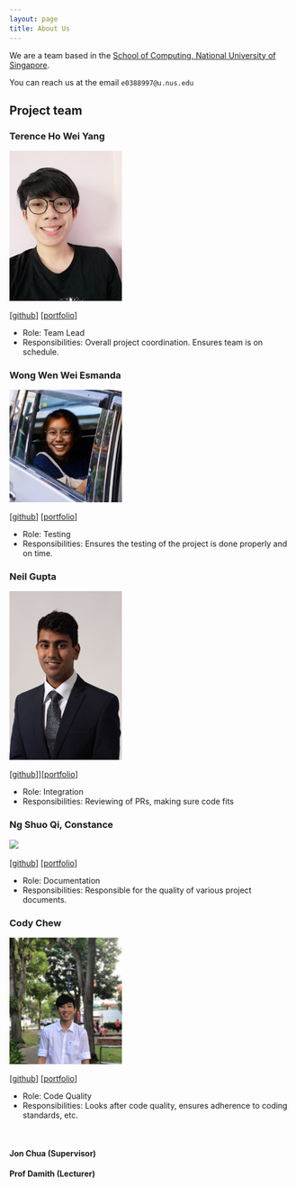 ```yaml
---
layout: page
title: About Us
---
```


We are a team based in the [School of Computing, National University of Singapore](http://www.comp.nus.edu.sg).

You can reach us at the email `e0388997@u.nus.edu`

## Project team

### Terence Ho Wei Yang

<img src="images/vielheim.png" width="200px">

[[github](https://github.com/vielheim)]
[[portfolio](team/vielheim.md)]

* Role: Team Lead
* Responsibilities: Overall project coordination. Ensures team is on schedule.

### Wong Wen Wei Esmanda

<img src="images/esmanda3w.png" width="200px">

[[github](http://github.com/esmanda3w)]
[[portfolio](team/johndoe.md)]

* Role: Testing
* Responsibilities: Ensures the testing of the project is done properly and on time.

### Neil Gupta

<img src="images/jargonx.png" width="200px">

[[github](http://github.com/jargonx)]][[portfolio](team/johndoe.md)]

* Role: Integration
* Responsibilities: Reviewing of PRs, making sure code fits

### Ng Shuo Qi, Constance

<img src="images/constancensq.png" width="200px">

[[github](http://github.com/constancensq)]
[[portfolio](team/johndoe.md)]

* Role: Documentation
* Responsibilities: Responsible for the quality of various project documents.

### Cody Chew

<img src="images/codychew.png" width="200px">

[[github](http://github.com/CodyChew)]
[[portfolio](team/johndoe.md)]

* Role: Code Quality
* Responsibilities: Looks after code quality,
ensures adherence to coding standards, etc.

<br>

#### Jon Chua (Supervisor)

#### Prof Damith (Lecturer)
